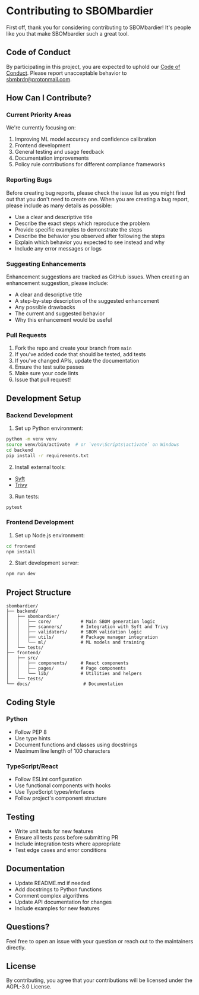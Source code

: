 # Contributing to SBOMbardier

First off, thank you for considering contributing to SBOMbardier! It's people like you that make SBOMbardier such a great tool.

## Code of Conduct

By participating in this project, you are expected to uphold our [Code of Conduct](CODE_OF_CONDUCT.md). Please report unacceptable behavior to sbmbrdr@protonmail.com.

## How Can I Contribute?

### Current Priority Areas

We're currently focusing on:
1. Improving ML model accuracy and confidence calibration
2. Frontend development
3. General testing and usage feedback
4. Documentation improvements
5. Policy rule contributions for different compliance frameworks

### Reporting Bugs

Before creating bug reports, please check the issue list as you might find out that you don't need to create one. When you are creating a bug report, please include as many details as possible:

* Use a clear and descriptive title
* Describe the exact steps which reproduce the problem
* Provide specific examples to demonstrate the steps
* Describe the behavior you observed after following the steps
* Explain which behavior you expected to see instead and why
* Include any error messages or logs

### Suggesting Enhancements

Enhancement suggestions are tracked as GitHub issues. When creating an enhancement suggestion, please include:

* A clear and descriptive title
* A step-by-step description of the suggested enhancement
* Any possible drawbacks
* The current and suggested behavior
* Why this enhancement would be useful

### Pull Requests

1. Fork the repo and create your branch from `main`
2. If you've added code that should be tested, add tests
3. If you've changed APIs, update the documentation
4. Ensure the test suite passes
5. Make sure your code lints
6. Issue that pull request!

## Development Setup

### Backend Development

1. Set up Python environment:
```bash
python -m venv venv
source venv/bin/activate  # or `venv\Scripts\activate` on Windows
cd backend
pip install -r requirements.txt
```

2. Install external tools:
- [Syft](https://github.com/anchore/syft#installation)
- [Trivy](https://aquasecurity.github.io/trivy/latest/getting-started/installation/)

3. Run tests:
```bash
pytest
```

### Frontend Development

1. Set up Node.js environment:
```bash
cd frontend
npm install
```

2. Start development server:
```bash
npm run dev
```

## Project Structure

```
sbombardier/
├── backend/
│   ├── sbombardier/
│   │   ├── core/           # Main SBOM generation logic
│   │   ├── scanners/       # Integration with Syft and Trivy
│   │   ├── validators/     # SBOM validation logic
│   │   ├── utils/          # Package manager integration
│   │   └── ml/             # ML models and training
│   └── tests/
├── frontend/
│   ├── src/
│   │   ├── components/     # React components
│   │   ├── pages/          # Page components
│   │   └── lib/            # Utilities and helpers
│   └── tests/
└── docs/                    # Documentation
```

## Coding Style

### Python
- Follow PEP 8
- Use type hints
- Document functions and classes using docstrings
- Maximum line length of 100 characters

### TypeScript/React
- Follow ESLint configuration
- Use functional components with hooks
- Use TypeScript types/interfaces
- Follow project's component structure

## Testing

- Write unit tests for new features
- Ensure all tests pass before submitting PR
- Include integration tests where appropriate
- Test edge cases and error conditions

## Documentation

- Update README.md if needed
- Add docstrings to Python functions
- Comment complex algorithms
- Update API documentation for changes
- Include examples for new features

## Questions?

Feel free to open an issue with your question or reach out to the maintainers directly.

## License

By contributing, you agree that your contributions will be licensed under the AGPL-3.0 License. 